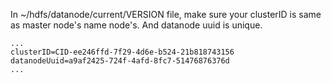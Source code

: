 In ~/hdfs/datanode/current/VERSION file, make sure your clusterID is same as master node's name node's. And datanode uuid is unique. 

    ...
    clusterID=CID-ee246ffd-7f29-4d6e-b524-21b818743156
    datanodeUuid=a9af2425-724f-4afd-8fc7-51476876376d
    ...
